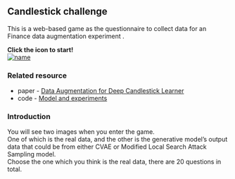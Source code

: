 ## Candlestick challenge
This is a web-based game as the questionnaire to collect data for an Finance data augmentation experiment .

**Click the icon to start!**  
[![name](./img/lets-go.png)](https://elvish7.github.io/candlestick_challenge/v3/index.html)
### Related resource
* paper - [Data Augmentation for Deep Candlestick Learner](https://arxiv.org/abs/2005.06731)
* code - [Model and experiments](https://github.com/pecu/FinancialVision)

### Introduction
You will see two images when you enter the game.  
One of which is the real data, and the other is the generative model’s output data that could be from either CVAE or Modified Local Search Attack Sampling model.  
Choose the one which you think is the real data, there are 20 questions in total.


